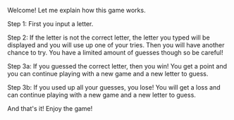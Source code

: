 Welcome! Let me explain how this game works.

Step 1: First you input a letter.

Step 2: If the letter is not the correct letter, the letter you typed will be displayed and you will use up one of your tries. Then you will have another chance to try. You have a limited amount of guesses though so be careful! 

Step 3a: If you guessed the correct letter, then you win! You get a point and you can continue playing with a new game and a new letter to guess.

Step 3b: If you used up all your guesses, you lose! You will get a loss and can continue playing with a new game and a new letter to guess.

And that's it! Enjoy the game!
